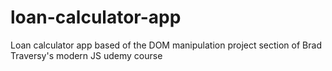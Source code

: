 # loan-calculator-app
Loan calculator app based of the DOM manipulation project section of Brad Traversy's  modern JS udemy course 
